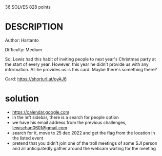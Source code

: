 36 SOLVES 828 points

# DESCRIPTION
Author: Hartanto

Difficulty: Medium

So, Lewis had this habit of inviting people to next year's Christmas party at the start of every year. However, this year he didn't provide us with any information. All he provides us is this card. Maybe there's something there?

Card: https://shorturl.at/oyAJ6

# solution
- <https://calendar.google.com>
- in the left sidebar, there is a search for people option
- we have his email address from the previous challenges, lewischan0601@gmail.com
- search for it, move to 25 dec 2022 and get the flag from the location in the listed event
- pretend that you didn't join one of the troll meetings of some SJI person and all anticipatedly gather around the webcam waiting for the meeting